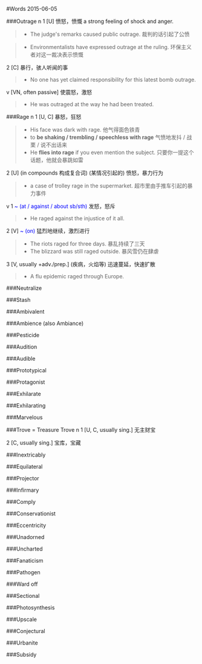 #Words 2015-06-05

###Outrage
n 1 [U] 愤怒，愤慨 a strong feeling of shock and anger.
> * The judge's remarks caused public outrage.
裁判的话引起了公愤

> * Environmentalists have expressed outrage at the ruling. 
环保主义者对这一裁决表示愤慨

2 [C] 暴行，骇人听闻的事
> * No one has yet claimed responsibility for this latest bomb outrage.

v [VN, often passive] 使震怒，激怒
> * He was outraged at the way he had been treated.

###Rage
n 1 [U, C] 暴怒，狂怒
> * His face was dark with rage. 他气得面色铁青
> * to **be shaking / trembling / speechless with rage** 气愤地发抖 / 战栗 / 说不出话来
> * He **flies into rage** if you even mention the subject. 只要你一提这个话题，他就会暴跳如雷

2 [U]  (in compounds 构成复合词) (某情况引起的) 愤怒，暴力行为
> * a case of trolley rage in the supermarket. 超市里由手推车引起的暴力事件

v 1 <span style="color:blue">~ (at / against / about sb/sth)</span> 发怒，怒斥
> * He raged against the injustice of it all. 

2 [V] <span style="color:blue"> ~ (on) </span> 猛烈地继续，激烈进行
> * The riots raged for three days. 暴乱持续了三天
> * The blizzard was still raged outside. 暴风雪仍在肆虐

3 [V, usually +adv./prep.]  (疾病，火焰等) 迅速蔓延，快速扩散
> * A flu epidemic raged through Europe.

###Neutralize

###Stash

###Ambivalent

###Ambience (also Ambiance)

###Pesticide

###Audition

###Audible

###Prototypical

###Protagonist

###Exhilarate

###Exhilarating

###Marvelous

###Trove = Treasure Trove
n 1 [U, C, usually sing.] 无主财宝

2 [C, usually sing.] 宝库，宝藏

###Inextricably

###Equilateral

###Projector

###Infirmary

###Comply

###Conservationist

###Eccentricity

###Unadorned

###Uncharted

###Fanaticism

###Pathogen

###Ward off

###Sectional

###Photosynthesis

###Upscale

###Conjectural

###Urbanite

###Subsidy

